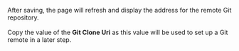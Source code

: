 After saving, the page will refresh and display the address for the remote Git repository.
<br><br>
Copy the value of the **Git Clone Uri** as this value will be used to set up a Git remote in a later step.